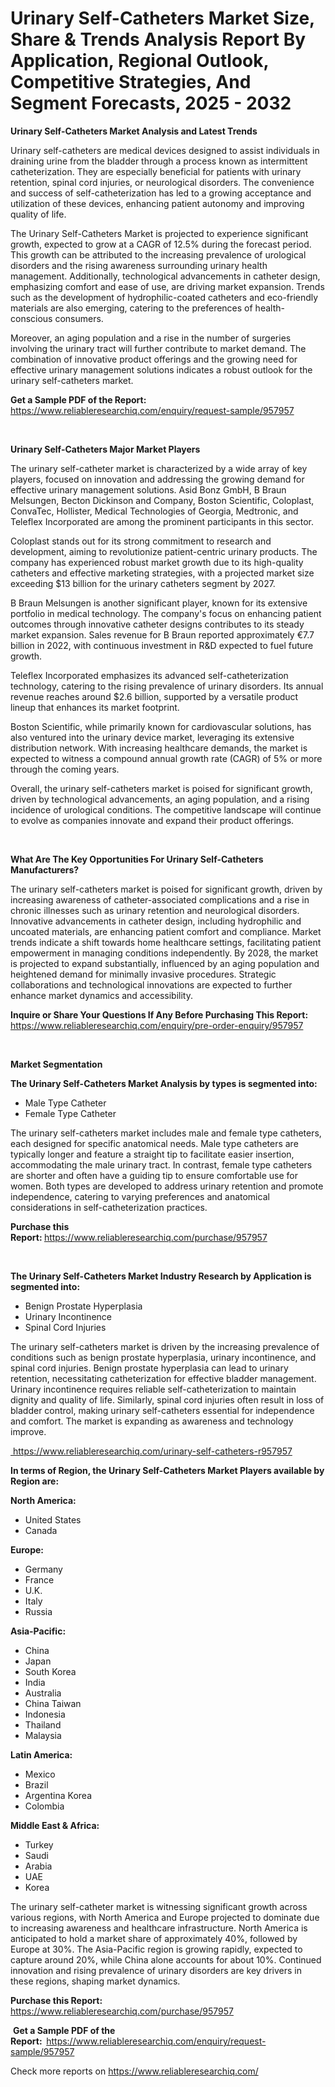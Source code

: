 <p><h1>Urinary Self-Catheters Market Size, Share & Trends Analysis Report By Application, Regional Outlook, Competitive Strategies, And Segment Forecasts, 2025 - 2032</h1></p><p><strong>Urinary Self-Catheters Market Analysis and Latest Trends</strong></p>
<p><p>Urinary self-catheters are medical devices designed to assist individuals in draining urine from the bladder through a process known as intermittent catheterization. They are especially beneficial for patients with urinary retention, spinal cord injuries, or neurological disorders. The convenience and success of self-catheterization has led to a growing acceptance and utilization of these devices, enhancing patient autonomy and improving quality of life.</p><p>The Urinary Self-Catheters Market is projected to experience significant growth, expected to grow at a CAGR of 12.5% during the forecast period. This growth can be attributed to the increasing prevalence of urological disorders and the rising awareness surrounding urinary health management. Additionally, technological advancements in catheter design, emphasizing comfort and ease of use, are driving market expansion. Trends such as the development of hydrophilic-coated catheters and eco-friendly materials are also emerging, catering to the preferences of health-conscious consumers.</p><p>Moreover, an aging population and a rise in the number of surgeries involving the urinary tract will further contribute to market demand. The combination of innovative product offerings and the growing need for effective urinary management solutions indicates a robust outlook for the urinary self-catheters market.</p></p>
<p><strong>Get a Sample PDF of the Report:&nbsp;</strong> <a href="https://www.reliableresearchiq.com/enquiry/request-sample/957957?utm_campaign=3514&utm_medium=2&utm_source=Github&utm_content=ia&utm_term=21032025&utm_id=urinary-self-catheters">https://www.reliableresearchiq.com/enquiry/request-sample/957957</a></p>
<p>&nbsp;</p>
<p><strong>Urinary Self-Catheters Major Market Players</strong></p>
<p><p>The urinary self-catheter market is characterized by a wide array of key players, focused on innovation and addressing the growing demand for effective urinary management solutions. Asid Bonz GmbH, B Braun Melsungen, Becton Dickinson and Company, Boston Scientific, Coloplast, ConvaTec, Hollister, Medical Technologies of Georgia, Medtronic, and Teleflex Incorporated are among the prominent participants in this sector.</p><p>Coloplast stands out for its strong commitment to research and development, aiming to revolutionize patient-centric urinary products. The company has experienced robust market growth due to its high-quality catheters and effective marketing strategies, with a projected market size exceeding $13 billion for the urinary catheters segment by 2027.</p><p>B Braun Melsungen is another significant player, known for its extensive portfolio in medical technology. The company's focus on enhancing patient outcomes through innovative catheter designs contributes to its steady market expansion. Sales revenue for B Braun reported approximately €7.7 billion in 2022, with continuous investment in R&D expected to fuel future growth.</p><p>Teleflex Incorporated emphasizes its advanced self-catheterization technology, catering to the rising prevalence of urinary disorders. Its annual revenue reaches around $2.6 billion, supported by a versatile product lineup that enhances its market footprint.</p><p>Boston Scientific, while primarily known for cardiovascular solutions, has also ventured into the urinary device market, leveraging its extensive distribution network. With increasing healthcare demands, the market is expected to witness a compound annual growth rate (CAGR) of 5% or more through the coming years.</p><p>Overall, the urinary self-catheters market is poised for significant growth, driven by technological advancements, an aging population, and a rising incidence of urological conditions. The competitive landscape will continue to evolve as companies innovate and expand their product offerings.</p></p>
<p>&nbsp;</p>
<p><strong>What Are The Key Opportunities For Urinary Self-Catheters Manufacturers?</strong></p>
<p><p>The urinary self-catheters market is poised for significant growth, driven by increasing awareness of catheter-associated complications and a rise in chronic illnesses such as urinary retention and neurological disorders. Innovative advancements in catheter design, including hydrophilic and uncoated materials, are enhancing patient comfort and compliance. Market trends indicate a shift towards home healthcare settings, facilitating patient empowerment in managing conditions independently. By 2028, the market is projected to expand substantially, influenced by an aging population and heightened demand for minimally invasive procedures. Strategic collaborations and technological innovations are expected to further enhance market dynamics and accessibility.</p></p>
<p><strong>Inquire or Share Your Questions If Any Before Purchasing This Report:</strong> <a href="https://www.reliableresearchiq.com/enquiry/pre-order-enquiry/957957?utm_campaign=3514&utm_medium=2&utm_source=Github&utm_content=ia&utm_term=21032025&utm_id=urinary-self-catheters">https://www.reliableresearchiq.com/enquiry/pre-order-enquiry/957957</a></p>
<p>&nbsp;</p>
<p><strong>Market Segmentation</strong></p>
<p><strong>The Urinary Self-Catheters Market Analysis by types is segmented into:</strong></p>
<p><ul><li>Male Type Catheter</li><li>Female Type Catheter</li></ul></p>
<p><p>The urinary self-catheters market includes male and female type catheters, each designed for specific anatomical needs. Male type catheters are typically longer and feature a straight tip to facilitate easier insertion, accommodating the male urinary tract. In contrast, female type catheters are shorter and often have a guiding tip to ensure comfortable use for women. Both types are developed to address urinary retention and promote independence, catering to varying preferences and anatomical considerations in self-catheterization practices.</p></p>
<p><strong>Purchase this Report:&nbsp;</strong><a href="https://www.reliableresearchiq.com/purchase/957957?utm_campaign=3514&utm_medium=2&utm_source=Github&utm_content=ia&utm_term=21032025&utm_id=urinary-self-catheters">https://www.reliableresearchiq.com/purchase/957957</a></p>
<p>&nbsp;</p>
<p><strong>The Urinary Self-Catheters Market Industry Research by Application is segmented into:</strong></p>
<p><ul><li>Benign Prostate Hyperplasia</li><li>Urinary Incontinence</li><li>Spinal Cord Injuries</li></ul></p>
<p><p>The urinary self-catheters market is driven by the increasing prevalence of conditions such as benign prostate hyperplasia, urinary incontinence, and spinal cord injuries. Benign prostate hyperplasia can lead to urinary retention, necessitating catheterization for effective bladder management. Urinary incontinence requires reliable self-catheterization to maintain dignity and quality of life. Similarly, spinal cord injuries often result in loss of bladder control, making urinary self-catheters essential for independence and comfort. The market is expanding as awareness and technology improve.</p></p>
<p><a href="https://www.reliableresearchiq.com/urinary-self-catheters-r957957?utm_campaign=3514&utm_medium=2&utm_source=Github&utm_content=ia&utm_term=21032025&utm_id=urinary-self-catheters">&nbsp;https://www.reliableresearchiq.com/urinary-self-catheters-r957957</a></p>
<p><strong>In terms of Region, the Urinary Self-Catheters Market Players available by Region are:</strong></p>
<p>
    <p> <strong> North America: </strong>
        <ul>
            <li>United States</li>
            <li>Canada</li>
        </ul>
        </p> 
    <p> <strong> Europe: </strong>
        <ul>
            <li>Germany</li>
            <li>France</li>
            <li>U.K.</li>
            <li>Italy</li>
            <li>Russia</li>
        </ul>
        </p> 
    <p> <strong> Asia-Pacific: </strong>
        <ul>
            <li>China</li>
            <li>Japan</li>
            <li>South Korea</li>
            <li>India</li>
            <li>Australia</li>
            <li>China Taiwan</li>
            <li>Indonesia</li>
            <li>Thailand</li>
            <li>Malaysia</li>
        </ul>
        </p> 
    <p> <strong> Latin America: </strong>
        <ul>
            <li>Mexico</li>
            <li>Brazil</li>
            <li>Argentina Korea</li>
            <li>Colombia</li>
        </ul>
        </p> 
    <p> <strong> Middle East & Africa: </strong>
        <ul>
            <li>Turkey</li>
            <li>Saudi</li>
            <li>Arabia</li>
            <li>UAE</li>
            <li>Korea</li>
        </ul>
    </p>
    </p>
<p><p>The urinary self-catheter market is witnessing significant growth across various regions, with North America and Europe projected to dominate due to increasing awareness and healthcare infrastructure. North America is anticipated to hold a market share of approximately 40%, followed by Europe at 30%. The Asia-Pacific region is growing rapidly, expected to capture around 20%, while China alone accounts for about 10%. Continued innovation and rising prevalence of urinary disorders are key drivers in these regions, shaping market dynamics.</p></p>
<p><strong>Purchase this Report: </strong><a href="https://www.reliableresearchiq.com/purchase/957957?utm_campaign=3514&utm_medium=2&utm_source=Github&utm_content=ia&utm_term=21032025&utm_id=urinary-self-catheters">https://www.reliableresearchiq.com/purchase/957957</a></p>
<p>&nbsp;<strong>Get a Sample PDF of the Report:&nbsp;&nbsp;</strong><a href="https://www.reliableresearchiq.com/enquiry/request-sample/957957?utm_campaign=3514&utm_medium=2&utm_source=Github&utm_content=ia&utm_term=21032025&utm_id=urinary-self-catheters">https://www.reliableresearchiq.com/enquiry/request-sample/957957</a></p>
<p><strong></strong></p>
<p>Check more reports on <a href="https://www.reliableresearchiq.com/?utm_campaign=3514&utm_medium=2&utm_source=Github&utm_content=ia&utm_term=21032025&utm_id=urinary-self-catheters">https://www.reliableresearchiq.com/</a></p>